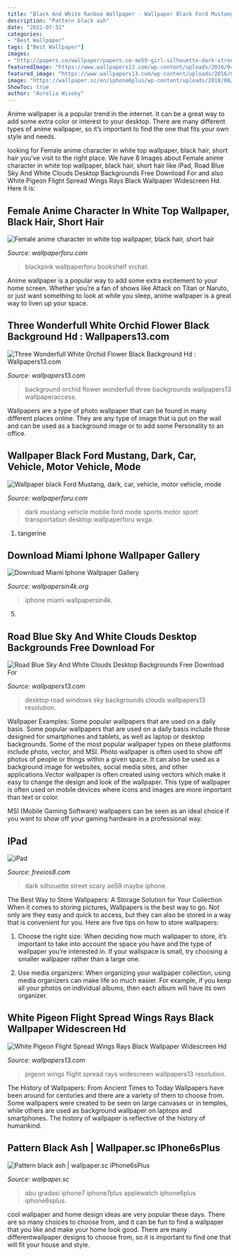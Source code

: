 ```yaml
---
title: "Black And White Ranboo Wallpaper - Wallpaper Black Ford Mustang, Dark, Car, Vehicle, Motor Vehicle, Mode"
description: "Pattern black ash"
date: "2022-07-31"
categories:
- "Best Wallpaper"
tags: ["Best Wallpaper"]
images:
- "http://papers.co/wallpaper/papers.co-ae59-girl-silhouette-dark-street-scary-maybe-33-iphone6-wallpaper.jpg"
featuredImage: "https://www.wallpapers13.com/wp-content/uploads/2016/04/White-pigeon-flight-spread-wings-rays-black-Wallpaper-Widescreen-HD.jpg"
featured_image: "https://www.wallpapers13.com/wp-content/uploads/2016/04/White-pigeon-flight-spread-wings-rays-black-Wallpaper-Widescreen-HD.jpg"
image: "https://wallpaper.sc/en/iphone6plus/wp-content/uploads/2018/08/iphone6plus-1398x2592-wallpaper_00870.jpg"
ShowToc: true
author: "Aurelia Wisoky"
---
```



Anime wallpaper is a popular trend in the internet. It can be a great way to add some extra color or interest to your desktop. There are many different types of anime wallpaper, so it’s important to find the one that fits your own style and needs.

	

		
looking for Female anime character in white top wallpaper, black hair, short hair you've visit to the right place. We have 8 Images about Female anime character in white top wallpaper, black hair, short hair like iPad, Road Blue Sky And White Clouds Desktop Backgrounds Free Download For and also White Pigeon Flight Spread Wings Rays Black Wallpaper Widescreen Hd. Here it is:
		
    
## Female Anime Character In White Top Wallpaper, Black Hair, Short Hair

<img loading=lazy src="https://wallpaperforu.com/wp-content/uploads/2020/07/anime-wallpaper-200717133601191440x2560.jpg" onerror="this.onerror=null;this.src='https://tse2.mm.bing.net/th?id=OIP.tpxs6RkI3hOblVZw-fIo-AHaNK&amp;pid=15.1';" alt="Female anime character in white top wallpaper, black hair, short hair">

_Source: wallpaperforu.com_

>blackpink wallpaperforu bookshelf vrchat. 

	

Anime wallpaper is a popular way to add some extra excitement to your home screen. Whether you’re a fan of shows like Attack on Titan or Naruto, or just want something to look at while you sleep, anime wallpaper is a great way to liven up your space.

    
## Three Wonderfull White Orchid Flower Black Background Hd : Wallpapers13.com

<img loading=lazy src="https://www.wallpapers13.com/wp-content/uploads/2015/12/Three-wonderfull-white-Orchid-Flower-black-background-HD-1600x1200.jpg" onerror="this.onerror=null;this.src='https://tse2.mm.bing.net/th?id=OIP.-EW7i0Gi_8vL0qzDq9JHDAHaFj&amp;pid=15.1';" alt="Three Wonderfull White Orchid Flower Black Background Hd : Wallpapers13.com">

_Source: wallpapers13.com_

>background orchid flower wonderfull three backgrounds wallpapers13 wallpaperaccess. 

	



Wallpapers are a type of photo wallpaper that can be found in many different places online. They are any type of image that is put on the wall and can be used as a background image or to add some Personality to an office.

    
## Wallpaper Black Ford Mustang, Dark, Car, Vehicle, Motor Vehicle, Mode

<img loading=lazy src="https://wallpaperforu.com/wp-content/uploads/2020/07/car-wallpaper-200726122344261440x2560.jpg" onerror="this.onerror=null;this.src='https://tse2.mm.bing.net/th?id=OIP.n59ZasyqpvKsU0eTPs_O7QHaNK&amp;pid=15.1';" alt="Wallpaper black Ford Mustang, dark, car, vehicle, motor vehicle, mode">

_Source: wallpaperforu.com_

>dark mustang vehicle mobile ford mode sports motor sport transportation desktop wallpaperforu wxga. 

	

1. tangerine 

    
## Download Miami Iphone Wallpaper Gallery

<img loading=lazy src="http://www.wallpapersin4k.org/wp-content/uploads/2017/04/Miami-Iphone-Wallpaper-13.jpg" onerror="this.onerror=null;this.src='https://tse1.mm.bing.net/th?id=OIP.AwbKz_gSEyYHgDRaSxXcpQHaNJ&amp;pid=15.1';" alt="Download Miami Iphone Wallpaper Gallery">

_Source: wallpapersin4k.org_

>iphone miami wallpapersin4k. 

	

5.

    
## Road Blue Sky And White Clouds Desktop Backgrounds Free Download For

<img loading=lazy src="https://www.wallpapers13.com/wp-content/uploads/2016/05/Road-blue-sky-and-white-clouds-Desktop-backgrounds-free-download-for-windows-1600x1200.jpg" onerror="this.onerror=null;this.src='https://tse2.mm.bing.net/th?id=OIP.gRPFsqpFSmctGId7KDLYmQHaFj&amp;pid=15.1';" alt="Road Blue Sky And White Clouds Desktop Backgrounds Free Download For">

_Source: wallpapers13.com_

>desktop road windows sky backgrounds clouds wallpapers13 resolution. 

	

Wallpaper Examples: Some popular wallpapers that are used on a daily basis.
Some popular wallpapers that are used on a daily basis include those designed for smartphones and tablets, as well as laptop or desktop backgrounds. Some of the most popular wallpaper types on these platforms include photo, vector, and MSI. 
Photo wallpaper is often used to show off photos of people or things within a given space. It can also be used as a background image for websites, social media sites, and other applications.Vector wallpaper is often created using vectors which make it easy to change the design and look of the wallpaper. This type of wallpaper is often used on mobile devices where icons and images are more important than text or color. 

MSI (Mobile Gaming Software) wallpapers can be seen as an ideal choice if you want to show off your gaming hardware in a professional way.

    
## IPad

<img loading=lazy src="http://papers.co/wallpaper/papers.co-ae59-girl-silhouette-dark-street-scary-maybe-33-iphone6-wallpaper.jpg" onerror="this.onerror=null;this.src='https://tse2.mm.bing.net/th?id=OIP.f4819qvNw1VxDSQg9ikB4AHaNL&amp;pid=15.1';" alt="iPad">

_Source: freeios8.com_

>dark silhouette street scary ae59 maybe iphone. 

	

The Best Way to Store Wallpapers: A Storage Solution for Your Collection
When it comes to storing pictures, Wallpapers is the best way to go. Not only are they easy and quick to access, but they can also be stored in a way that is convenient for you. Here are five tips on how to store wallpapers:
1) Choose the right size: When deciding how much wallpaper to store, it’s important to take into account the space you have and the type of wallpaper you’re interested in. If your wallspace is small, try choosing a smaller wallpaper rather than a large one.

2) Use media organizers: When organizing your wallpaper collection, using media organizers can make life so much easier. For example, if you keep all your photos on individual albums, then each album will have its own organizer.

    
## White Pigeon Flight Spread Wings Rays Black Wallpaper Widescreen Hd

<img loading=lazy src="https://www.wallpapers13.com/wp-content/uploads/2016/04/White-pigeon-flight-spread-wings-rays-black-Wallpaper-Widescreen-HD.jpg" onerror="this.onerror=null;this.src='https://tse2.mm.bing.net/th?id=OIP.vy88BnkDXO4zikWPcD_qYQHaEo&amp;pid=15.1';" alt="White Pigeon Flight Spread Wings Rays Black Wallpaper Widescreen Hd">

_Source: wallpapers13.com_

>pigeon wings flight spread rays widescreen wallpapers13 resolution. 

	

The History of Wallpapers: From Ancient Times to Today
Wallpapers have been around for centuries and there are a variety of them to choose from. Some wallpapers were created to be seen on large canvases or in temples, while others are used as background wallpaper on laptops and smartphones. The history of wallpaper is reflective of the history of humankind.

    
## Pattern Black Ash | Wallpaper.sc IPhone6sPlus

<img loading=lazy src="https://wallpaper.sc/en/iphone6plus/wp-content/uploads/2018/08/iphone6plus-1398x2592-wallpaper_00870.jpg" onerror="this.onerror=null;this.src='https://tse3.mm.bing.net/th?id=OIP.6gl4UenO1tEHLcaJn53jEgHaNu&amp;pid=15.1';" alt="Pattern black ash | wallpaper.sc iPhone6sPlus">

_Source: wallpaper.sc_

>abu gradasi iphone7 iphone7plus applewatch iphone6plus iphone6splus. 

	

cool wallpaper and home design ideas are very popular these days. There are so many choices to choose from, and it can be fun to find a wallpaper that you like and make your home look good. There are many differentwallpaper designs to choose from, so it is important to find one that will fit your house and style.

